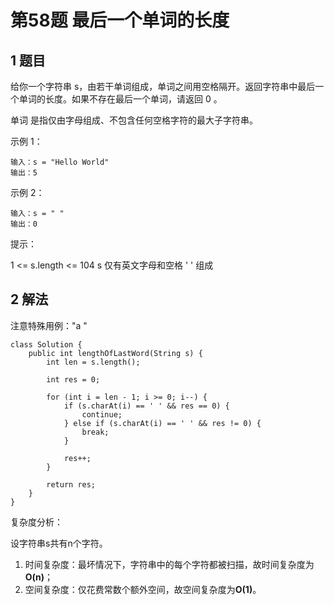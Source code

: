 # 第58题 最后一个单词的长度

## 1 题目

给你一个字符串 s，由若干单词组成，单词之间用空格隔开。返回字符串中最后一个单词的长度。如果不存在最后一个单词，请返回 0 。

单词 是指仅由字母组成、不包含任何空格字符的最大子字符串。

示例 1：

```
输入：s = "Hello World"
输出：5
```

示例 2：

```
输入：s = " "
输出：0
```


提示：

1 <= s.length <= 104
s 仅有英文字母和空格 ' ' 组成

## 2 解法

注意特殊用例："a "

```
class Solution {
    public int lengthOfLastWord(String s) {
        int len = s.length();

        int res = 0;

        for (int i = len - 1; i >= 0; i--) {
            if (s.charAt(i) == ' ' && res == 0) {
                continue;
            } else if (s.charAt(i) == ' ' && res != 0) {
                break;
            }

            res++;
        }

        return res;
    }
}
```

复杂度分析：

设字符串s共有n个字符。

1. 时间复杂度：最坏情况下，字符串中的每个字符都被扫描，故时间复杂度为**O(n)**；
2. 空间复杂度：仅花费常数个额外空间，故空间复杂度为**O(1)**。